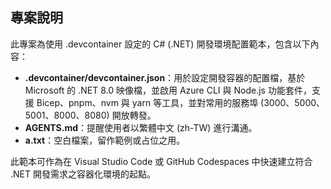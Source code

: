 ## 專案說明

此專案為使用 .devcontainer 設定的 C# (.NET) 開發環境配置範本，包含以下內容：

- **.devcontainer/devcontainer.json**：用於設定開發容器的配置檔，基於 Microsoft 的 .NET 8.0 映像檔，並啟用 Azure CLI 與 Node.js 功能套件，支援 Bicep、pnpm、nvm 與 yarn 等工具，並對常用的服務埠 (3000、5000、5001、8000、8080) 開放轉發。
- **AGENTS.md**：提醒使用者以繁體中文 (zh-TW) 進行溝通。
- **a.txt**：空白檔案，留作範例或占位之用。

此範本可作為在 Visual Studio Code 或 GitHub Codespaces 中快速建立符合 .NET 開發需求之容器化環境的起點。

